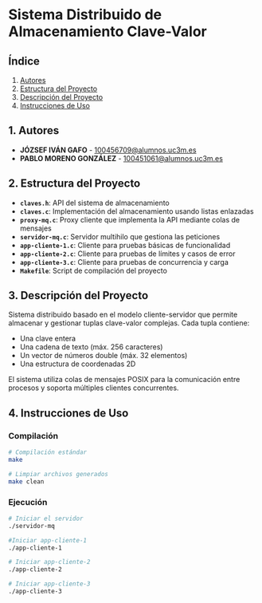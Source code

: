 # Sistema Distribuido de Almacenamiento Clave-Valor

## Índice
1. [Autores](#1-autores)
2. [Estructura del Proyecto](#2-estructura-del-proyecto)
3. [Descripción del Proyecto](#3-descripción-del-proyecto)
4. [Instrucciones de Uso](#4-instrucciones-de-uso)

## 1. Autores
- **JÓZSEF IVÁN GAFO** - 100456709@alumnos.uc3m.es
- **PABLO MORENO GONZÁLEZ** - 100451061@alumnos.uc3m.es

## 2. Estructura del Proyecto
- **`claves.h`**: API del sistema de almacenamiento
- **`claves.c`**: Implementación del almacenamiento usando listas enlazadas
- **`proxy-mq.c`**: Proxy cliente que implementa la API mediante colas de mensajes
- **`servidor-mq.c`**: Servidor multihilo que gestiona las peticiones
- **`app-cliente-1.c`**: Cliente para pruebas básicas de funcionalidad
- **`app-cliente-2.c`**: Cliente para pruebas de límites y casos de error
- **`app-cliente-3.c`**: Cliente para pruebas de concurrencia y carga
- **`Makefile`**: Script de compilación del proyecto

## 3. Descripción del Proyecto
Sistema distribuido basado en el modelo cliente-servidor que permite almacenar y gestionar tuplas clave-valor complejas. Cada tupla contiene:
- Una clave entera
- Una cadena de texto (máx. 256 caracteres)
- Un vector de números double (máx. 32 elementos)
- Una estructura de coordenadas 2D

El sistema utiliza colas de mensajes POSIX para la comunicación entre procesos y soporta múltiples clientes concurrentes.

## 4. Instrucciones de Uso
### Compilación
```bash
# Compilación estándar
make 
```
```bash
# Limpiar archivos generados
make clean
```
### Ejecución
```bash
# Iniciar el servidor
./servidor-mq
```
```bash
#Iniciar app-cliente-1
./app-cliente-1
```
```bash
# Iniciar app-cliente-2
./app-cliente-2
```
```bash
# Iniciar app-cliente-3
./app-cliente-3
```
